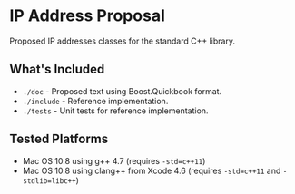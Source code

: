 IP Address Proposal
===================

Proposed IP addresses classes for the standard C++ library.

What's Included
---------------

* `./doc` - Proposed text using Boost.Quickbook format.
* `./include` - Reference implementation.
* `./tests` - Unit tests for reference implementation.

Tested Platforms
----------------

* Mac OS 10.8 using g++ 4.7 (requires `-std=c++11`)
* Mac OS 10.8 using clang++ from Xcode 4.6 (requires `-std=c++11` and `-stdlib=libc++`)
